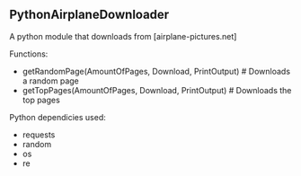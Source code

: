 ## PythonAirplaneDownloader
A python module that downloads from [airplane-pictures.net]

Functions:
- getRandomPage(AmountOfPages, Download, PrintOutput) # Downloads a random page
- getTopPages(AmountOfPages, Download, PrintOutput) # Downloads the top pages

Python dependicies used:
- requests
- random
- os
- re